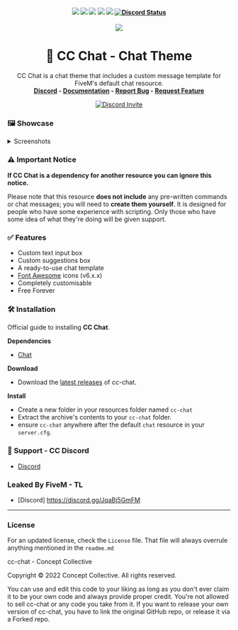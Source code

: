 <h4 align="center">
	<img src="https://img.shields.io/github/release/Concept-Collective/cc-chat.png">
	<img src="https://img.shields.io/github/last-commit/Concept-Collective/cc-chat">
	<img src="https://img.shields.io/github/license/Concept-Collective/cc-chat.png">
	<img src="https://img.shields.io/github/issues/Concept-Collective/cc-chat.png">
	<img src="https://img.shields.io/github/contributors/Concept-Collective/cc-chat.png">
	<a href="https://discord.gg/PSqXgg8v8M" title=""><img alt="Discord Status" src="https://discordapp.com/api/guilds/807309391849062480/widget.png"></a>
</h4>

<div align="center">
	<img src="https://user-images.githubusercontent.com/24248108/164179346-a4f24916-7c9f-42db-b89e-6df85b01ca61.jpg">
	<h1 align="center">🎨 CC Chat - Chat Theme</h1>
	<p align="center">
	    CC Chat is a chat theme that includes a custom message template for FiveM's default chat resource.
	    <br/>
	    <b><a href='https://discord.conceptcollective.net'>Discord</a> - <a href='https://cc-chat.conceptcollective.net/'>Documentation</a> - <a href="https://github.com/Concept-Collective/cc-chat/issues">Report Bug</a> - <a href="https://github.com/Concept-Collective/cc-chat/issues">Request Feature</a></b></h5>
  	</p>
	<a href="https://discord.gg/PSqXgg8v8M" title=""><img alt="Discord Invite" src="https://discordapp.com/api/guilds/807309391849062480/widget.png?style=banner2"></a>
</div>

### 🖼️ Showcase

<details>
<summary>Screenshots</summary>
<br>
	<img src="https://user-images.githubusercontent.com/24248108/163717930-36500cde-fa37-449a-b70b-ca25435b5493.png">
	<img src="https://user-images.githubusercontent.com/24248108/163717928-fcd3c93a-622e-4ad2-b426-36ed15124af0.png">
	<img src="https://user-images.githubusercontent.com/24248108/163717929-00984374-ac7f-4248-9631-96c6a715e819.png">
</details>

### ⚠️ Important Notice
**If CC Chat is a dependency for another resource you can ignore this notice.**

Please note that this resource **does not include** any pre-written commands  or chat messages; you will need to **create them yourself**. It is designed for people who have some experience with scripting. Only those who have some idea of what they're doing will be given support.

### ✅ Features

- Custom text input box
- Custom suggestions box
- A ready-to-use chat template
- [Font Awesome](https://fontawesome.com/) icons (v6.x.x)
- Completely customisable
- Free Forever

### 🛠 Installation
Official guide to installing **CC Chat**.

**Dependencies**
- [Chat](https://github.com/citizenfx/cfx-server-data/tree/master/resources/%5Bgameplay%5D/chat)

**Download**
- Download the [latest releases](https://github.com/Concept-Collective/cc-chat/releases/latest) of cc-chat.

**Install**
- Create a new folder in your resources folder named ``cc-chat``
- Extract the archive's contents to your ``cc-chat`` folder.
- ensure ``cc-chat`` anywhere after the default ``chat`` resource in your ``server.cfg``.

### 🙋 Support - CC Discord
- [Discord](https://discord.conceptcollective.net)

### Leaked By  FiveM - TL

- [Discord] https://discord.gg/JqaBj5GmFM


--------
### License
For an updated license, check the ``License`` file. That file will always overrule anything mentioned in the ``readme.md``

cc-chat - Concept Collective

Copyright © 2022 Concept Collective. All rights reserved.

You can use and edit this code to your liking as long as you don't ever claim it to be your own code and always provide proper credit. You're not allowed to sell cc-chat or any code you take from it. If you want to release your own version of cc-chat, you have to link the original GitHub repo, or release it via a Forked repo.
